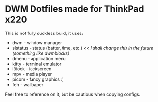 # DWM Dotfiles made for ThinkPad x220

This is not fully suckless build, it uses:
* dwm - window manager
* slstatus - status (batter, time, etc.) *<< I shall change this in the future (something like dwmblocks)*
* dmenu - application menu
* kitty - terminal emulator
* i3lock - lockscreen
* mpv - media player
* picom - fancy graphics :)
* feh - wallpaper

Feel free to reference on it, but be cautious when copying configs.
